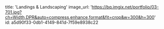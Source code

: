 title: 'Landings & Landscaping'
image_url: 'https://bq.imgix.net/portfolio/03-701.jpg?ch=Width,DPR&auto=compress,enhance,format&fit=crop&w=300&h=300'
id: a5d90f33-0db1-4149-841d-7f59e8938c22
